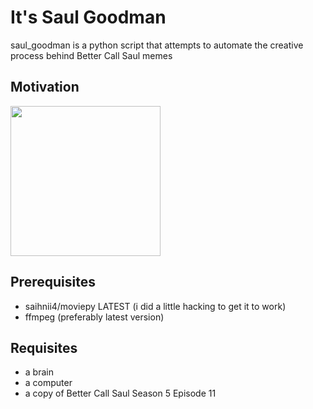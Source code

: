 # It's Saul Goodman

saul_goodman is a python script that attempts to automate the creative process behind
Better Call Saul memes

## Motivation

<img src="media/saul.gif" height="240"/>

## Prerequisites

- saihnii4/moviepy LATEST (i did a little hacking to get it to work)
- ffmpeg (preferably latest version)

## Requisites

- a brain
- a computer
- a copy of Better Call Saul Season 5 Episode 11
